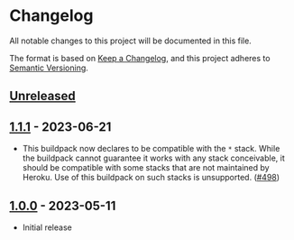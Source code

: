 # Changelog

All notable changes to this project will be documented in this file.

The format is based on [Keep a Changelog](https://keepachangelog.com/en/1.0.0/),
and this project adheres to [Semantic Versioning](https://semver.org/spec/v2.0.0.html).

## [Unreleased]

## [1.1.1] - 2023-06-21

* This buildpack now declares to be compatible with the `*` stack. While the buildpack cannot guarantee it works with any stack conceivable, it should be compatible with some stacks that are not maintained by Heroku. Use of this buildpack on such stacks is unsupported. ([#498](https://github.com/heroku/buildpacks-jvm/pull/498))

## [1.0.0] - 2023-05-11

* Initial release

[unreleased]: https://github.com/heroku/buildpacks-jvm/compare/v1.1.1...HEAD
[1.1.1]: https://github.com/heroku/buildpacks-jvm/compare/v1.0.0...v1.1.1
[1.0.0]: https://github.com/heroku/buildpacks-jvm/releases/tag/v1.0.0